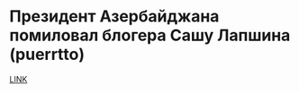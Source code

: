 # Президент Азербайджана помиловал блогера Сашу Лапшина (puerrtto)



[LINK](https://varlamov.ru/2553626.html)